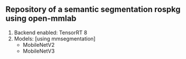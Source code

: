 ## Repository of a semantic segmentation rospkg using open-mmlab

1. Backend enabled: TensorRT 8
2. Models: [using mmsegmentation]
    - MobileNetV2
    - MobileNetV3
